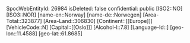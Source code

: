 ﻿---
location: [61.8685,11.4588]
type: Country
tags:
- geo/Country
---
SpocWebEntityId: 26984
isDeleted: false
confidential: public
[ISO2::NO]
[ISO3::NOR]
[name-en::Norway]
[name-de::Norwegen]
[Area-Total::323877]
[Area-Land::306830]
[Continent::[[Europe]]]
[VehicleCode::N]
[Capital::[[Oslo]]]
[Alcohol-l::7.8]
[Language-Id::]
[geo-lon::11.4588]
[geo-lat::61.8685]

